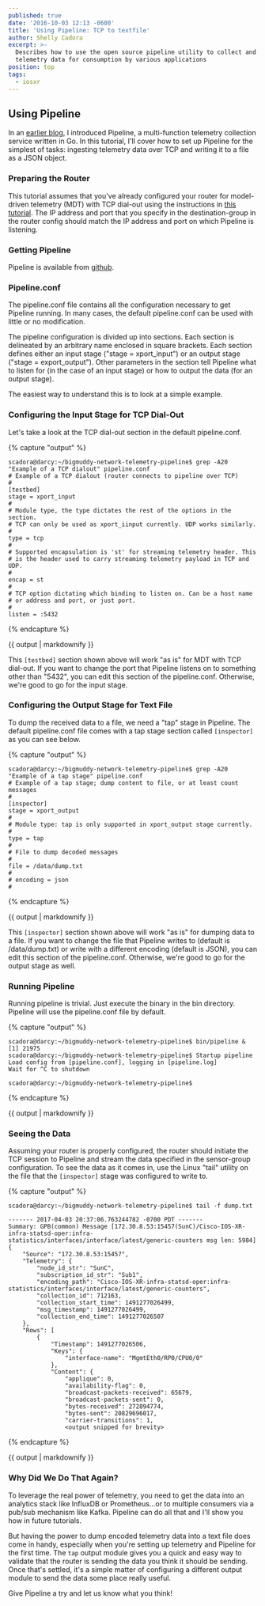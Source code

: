 ```yaml
---
published: true
date: '2016-10-03 12:13 -0600'
title: 'Using Pipeline: TCP to textfile'
author: Shelly Cadora
excerpt: >-
  Describes how to use the open source pipeline utility to collect and transform
  telemetry data for consumption by various applications
position: top
tags:
  - iosxr
---
```

## Using Pipeline 
In an [earlier blog](http://blogs.cisco.com/sp/introducing-pipeline-a-model-driven-telemetry-collection-service), I introduced Pipeline, a multi-function telemetry collection service written in Go.  In this tutorial, I'll cover how to set up Pipeline for the simplest of tasks:  ingesting telemetry data over TCP and writing it to a file as a JSON object.

### Preparing the Router
This tutorial assumes that you've already configured your router for model-driven telemetry (MDT) with TCP dial-out using the instructions in [this tutorial](https://xrdocs.github.io/telemetry/tutorials/2016-07-21-configuring-model-driven-telemetry-mdt/). The IP address and port that you specify in the destination-group in the router config should match the IP address and port on which Pipeline is listening.

### Getting Pipeline
Pipeline is available from [github](https://github.com/cisco/bigmuddy-network-telemetry-pipeline).   

### Pipeline.conf
The pipeline.conf file contains all the configuration necessary to get Pipeline running.  In many cases, the default pipeline.conf can be used with little or no modification. 

The pipeline configuration is divided up into sections.  Each section is delineated by an arbitrary name enclosed in square brackets.  Each section defines either an input stage ("stage = xport_input") or an output stage ("stage = export_output").  Other parameters in the section tell Pipeline what to listen for (in the case of an input stage) or how to output the data (for an output stage).

The easiest way to understand this is to look at a simple example.

### Configuring the Input Stage for TCP Dial-Out
Let's take a look at the TCP dial-out section in the default pipeline.conf.

{% capture "output" %}

```
scadora@darcy:~/bigmuddy-network-telemetry-pipeline$ grep -A20 "Example of a TCP dialout" pipeline.conf
# Example of a TCP dialout (router connects to pipeline over TCP)
#
[testbed]
stage = xport_input
#
# Module type, the type dictates the rest of the options in the section.
# TCP can only be used as xport_iinput currently. UDP works similarly.
#
type = tcp
#
# Supported encapsulation is 'st' for streaming telemetry header. This
# is the header used to carry streaming telemetry payload in TCP and UDP.
#
encap = st
#
# TCP option dictating which binding to listen on. Can be a host name
# or address and port, or just port.
#
listen = :5432
```  
{% endcapture %}

<div class="notice--warning">
{{ output | markdownify }}
</div>

This ```[testbed]``` section shown above will work "as is" for MDT with TCP dial-out.  If you want to change the port that Pipeline listens on to something other than "5432", you can edit this section of the pipeline.conf.  Otherwise, we're good to go for the input stage.

### Configuring the Output Stage for Text File
To dump the received data to a file, we need a "tap" stage in Pipeline.  The default pipeline.conf file comes with a tap stage section called ```[inspector]``` as you can see below.

{% capture "output" %}

```
scadora@darcy:~/bigmuddy-network-telemetry-pipeline$ grep -A20 "Example of a tap stage" pipeline.conf
# Example of a tap stage; dump content to file, or at least count messages
#
[inspector]
stage = xport_output
#
# Module type: tap is only supported in xport_output stage currently.
#
type = tap
#
# File to dump decoded messages
#
file = /data/dump.txt
#
# encoding = json
#
```  
{% endcapture %}

<div class="notice--warning">
{{ output | markdownify }}
</div>

This ```[inspector]``` section shown above will work "as is" for dumping data to a file.  If you want to change the file that Pipeline writes to (default is /data/dump.txt) or write with a different encoding (default is JSON), you can edit this section of the pipeline.conf.  Otherwise, we're good to go for the output stage as well.

### Running Pipeline
Running pipeline is trivial.  Just execute the binary in the bin directory.  Pipeline will use the pipeline.conf file by default.

{% capture "output" %}

```
scadora@darcy:~/bigmuddy-network-telemetry-pipeline$ bin/pipeline &
[1] 21975
scadora@darcy:~/bigmuddy-network-telemetry-pipeline$ Startup pipeline
Load config from [pipeline.conf], logging in [pipeline.log]
Wait for ^C to shutdown

scadora@darcy:~/bigmuddy-network-telemetry-pipeline$

```  
{% endcapture %}

<div class="notice--warning">
{{ output | markdownify }}
</div>

### Seeing the Data
Assuming your router is properly configured, the router should initiate the TCP session to Pipeline and stream the data specified in the sensor-group configuration.  To see the data as it comes in, use the Linux "tail" utility on the file that the ```[inspector]``` stage was configured to write to.

{% capture "output" %}

```
scadora@darcy:~/bigmuddy-network-telemetry-pipeline$ tail -f dump.txt

------- 2017-04-03 20:37:06.763244782 -0700 PDT -------
Summary: GPB(common) Message [172.30.8.53:15457(SunC)/Cisco-IOS-XR-infra-statsd-oper:infra-statistics/interfaces/interface/latest/generic-counters msg len: 5984]
{
    "Source": "172.30.8.53:15457",
    "Telemetry": {
        "node_id_str": "SunC",
        "subscription_id_str": "Sub1",
        "encoding_path": "Cisco-IOS-XR-infra-statsd-oper:infra-statistics/interfaces/interface/latest/generic-counters",
        "collection_id": 712163,
        "collection_start_time": 1491277026499,
        "msg_timestamp": 1491277026499,
        "collection_end_time": 1491277026507
    },
    "Rows": [
        {   
            "Timestamp": 1491277026506,
            "Keys": {
                "interface-name": "MgmtEth0/RP0/CPU0/0"
            },
            "Content": {
                "applique": 0,
                "availability-flag": 0,
                "broadcast-packets-received": 65679,
                "broadcast-packets-sent": 0,
                "bytes-received": 272894774,
                "bytes-sent": 20829696017,
                "carrier-transitions": 1,
                <output snipped for brevity>

```  
{% endcapture %}

<div class="notice--warning">
{{ output | markdownify }}
</div>

### Why Did We Do That Again?
To leverage the real power of telemetry, you need to get the data into an analytics stack like InfluxDB or Prometheus...or to multiple consumers via a pub/sub mechanism like Kafka.  Pipeline can do all that and I'll show you how in future tutorials.

But having the power to dump encoded telemetry data into a text file does come in handy, especially when you're setting up telemetry and Pipeline for the first time.  The ```tap``` output module gives you a quick and easy way to validate that the router is sending the data you think it should be sending.  Once that's settled, it's a simple matter of configuring a different output module to send the data some place really useful.

Give Pipeline a try and let us know what you think!
